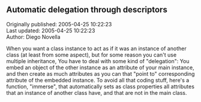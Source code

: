 ## Automatic delegation through descriptors  
Originally published: 2005-04-25 10:22:23  
Last updated: 2005-04-25 10:22:23  
Author: Diego Novella  
  
When you want a class instance to act as if it was an instance of another class (at least from some aspect), but for some reason you can't use multiple inheritance, You have to deal with some kind of "delegation": You embed an object of the other instance as an attribute of your main instance, and then create as much attributes as you can that "point to" corresponding attribute of the embedded instance. To avoid all that coding stuff, here's a function, "immerse", that automatically sets as class properties all attributes that an instance of another class have, and that are not in the main class.
